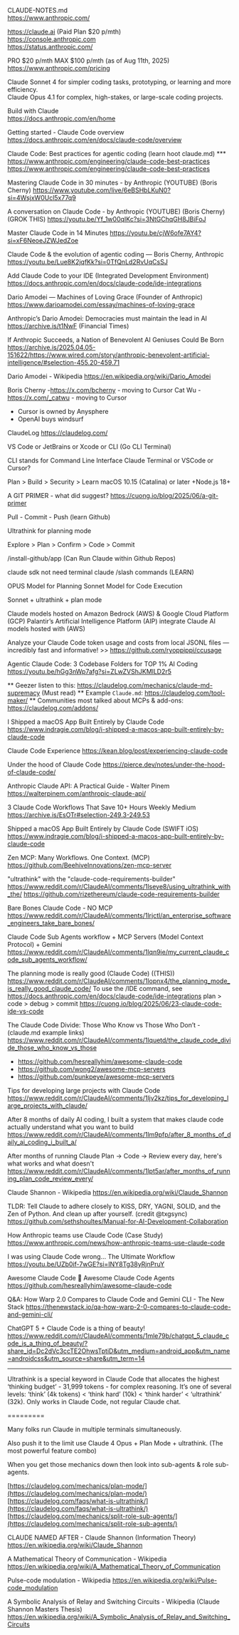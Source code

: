 
CLAUDE-NOTES.md<br>
https://www.anthropic.com/

https://claude.ai (Paid Plan $20 p/mth)<br>
https://console.anthropic.com<br>
https://status.anthropic.com/<br>

PRO $20 p/mth MAX $100 p/mth (as of Aug 11th, 2025)<br>
https://www.anthropic.com/pricing

Claude Sonnet 4 for simpler coding tasks, prototyping, or learning and more efficiency.<br>
Claude Opus 4.1 for complex, high-stakes, or large-scale coding projects.<br>

Build with Claude<br>
https://docs.anthropic.com/en/home<br>

Getting started - Claude Code overview<br>
https://docs.anthropic.com/en/docs/claude-code/overview<br>

Claude Code: Best practices for agentic coding (learn hoot claude.md) ***
https://www.anthropic.com/engineering/claude-code-best-practices
https://www.anthropic.com/engineering/claude-code-best-practices

Mastering Claude Code in 30 minutes - by Anthropic (YOUTUBE) (Boris Cherny)
https://www.youtube.com/live/6eBSHbLKuN0?si=4WsjxW0Ucl5x77q9

A conversation on Claude Code - by Anthropic (YOUTUBE) (Boris Cherny) (GROK THIS)
https://youtu.be/Yf_1w00qIKc?si=3NtGChqGH8JBiFoJ

Master Claude Code in 14 Minutes
https://youtu.be/cjW6ofe7AY4?si=xF6NeoeJZWJedZoe

Claude Code & the evolution of agentic coding — Boris Cherny, Anthropic
https://youtu.be/Lue8K2jqfKk?si=0TfQnLd2RvUqCsSJ

Add Claude Code to your IDE (Integrated Development Environment)
https://docs.anthropic.com/en/docs/claude-code/ide-integrations

Dario Amodei — Machines of Loving Grace (Founder of Anthropic)
https://www.darioamodei.com/essay/machines-of-loving-grace

Anthropic’s Dario Amodei: Democracies must maintain the lead in AI
https://archive.is/t1NwF (Financial Times)

If Anthropic Succeeds, a Nation of Benevolent AI Geniuses Could Be Born
https://archive.is/2025.04.05-151622/https://www.wired.com/story/anthropic-benevolent-artificial-intelligence/#selection-455.20-459.71

Dario Amodei - Wikipedia
https://en.wikipedia.org/wiki/Dario_Amodei

Boris Cherny -https://x.com/bcherny - moving to Cursor
Cat Wu - https://x.com/_catwu - moving to Cursor
- Cursor is owned by Anysphere
- OpenAI buys windsurf

ClaudeLog
https://claudelog.com/

VS Code or JetBrains or Xcode or CLI (Go CLI Terminal)

CLI stands for Command Line Interface
Claude Terminal or VSCode or Cursor?

Plan  > Build > Security > Learn
macOS 10.15 (Catalina) or later
+Node.js 18+

A GIT PRIMER - what did suggest?
https://cuong.io/blog/2025/06/a-git-primer

Pull - Commit - Push (learn Github)

Ultrathink for planning mode

Explore > Plan > Confirm > Code > Commit

/install-github/app (Can Run Claude within Github Repos)

claude sdk not need terminal
claude /slash commands (LEARN)


OPUS Model for Planning
Sonnet Model for Code Execution

Sonnet + ultrathink + plan mode


Claude models hosted on Amazon Bedrock (AWS) & Google Cloud Platform (GCP)
Palantir’s Artificial Intelligence Platform (AIP) integrate Claude AI models hosted with (AWS)

Analyze your Claude Code token usage and costs from local JSONL files — incredibly fast and informative! >> https://github.com/ryoppippi/ccusage

Agentic Claude Code: 3 Codebase Folders for TOP 1% AI Coding 
https://youtu.be/hGg3nWp7afg?si=ZLwZVShJKMlLD2r5


** Geezer listen to this: https://claudelog.com/mechanics/claude-md-supremacy (Must read)
** Example `Claude.md`: https://claudelog.com/tool-maker/
** Communities most talked about MCPs & add-ons: https://claudelog.com/addons/

I Shipped a macOS App Built Entirely by Claude Code
https://www.indragie.com/blog/i-shipped-a-macos-app-built-entirely-by-claude-code

Claude Code Experience
https://kean.blog/post/experiencing-claude-code

Under the hood of Claude Code
https://pierce.dev/notes/under-the-hood-of-claude-code/

Anthropic Claude API: A Practical Guide - Walter Pinem
https://walterpinem.com/anthropic-claude-api/

3 Claude Code Workflows That Save 10+ Hours Weekly Medium
https://archive.is/EsOTr#selection-249.3-249.53

Shipped a macOS App Built Entirely by Claude Code (SWIFT iOS)
https://www.indragie.com/blog/i-shipped-a-macos-app-built-entirely-by-claude-code

Zen MCP: Many Workflows. One Context. (MCP)
https://github.com/BeehiveInnovations/zen-mcp-server

"ultrathink" with the "claude-code-requirements-builder"
https://www.reddit.com/r/ClaudeAI/comments/1lseye8/using_ultrathink_with_the/
https://github.com/rizethereum/claude-code-requirements-builder

Bare Bones Claude Code - NO MCP
https://www.reddit.com/r/ClaudeAI/comments/1lrjctl/an_enterprise_software_engineers_take_bare_bones/

Claude Code Sub Agents workflow + MCP Servers (Model Context Protocol) + Gemini
https://www.reddit.com/r/ClaudeAI/comments/1lqn9ie/my_current_claude_code_sub_agents_workflow/

The planning mode is really good (Claude Code) ((THIS))
https://www.reddit.com/r/ClaudeAI/comments/1lopnx4/the_planning_mode_is_really_good_claude_code/
To use the /IDE command, see https://docs.anthropic.com/en/docs/claude-code/ide-integrations
plan > code > debug > commit 
https://cuong.io/blog/2025/06/23-claude-code-ide-vs-code

The Claude Code Divide: Those Who Know vs Those Who Don’t - (claude.md example links)
https://www.reddit.com/r/ClaudeAI/comments/1lquetd/the_claude_code_divide_those_who_know_vs_those
- https://github.com/hesreallyhim/awesome-claude-code
- https://github.com/wong2/awesome-mcp-servers
- https://github.com/punkpeye/awesome-mcp-servers 

Tips for developing large projects with Claude Code
https://www.reddit.com/r/ClaudeAI/comments/1ljv2kz/tips_for_developing_large_projects_with_claude/

After 8 months of daily AI coding, I built a system that makes claude code actually understand what you want to build 
https://www.reddit.com/r/ClaudeAI/comments/1lm9pfp/after_8_months_of_daily_ai_coding_i_built_a/

After months of running Claude Plan → Code → Review every day, here's what works and what doesn't 
https://www.reddit.com/r/ClaudeAI/comments/1lpt5ar/after_months_of_running_plan_code_review_every/

Claude Shannon - Wikipedia
https://en.wikipedia.org/wiki/Claude_Shannon

TLDR: Tell Claude to adhere closely to KISS, DRY, YAGNI, SOLID, and the Zen of Python. And clean up after yourself. (credit @txgsync) 
https://github.com/sethshoultes/Manual-for-AI-Development-Collaboration

How Anthropic teams use Claude Code (Case Study)
https://www.anthropic.com/news/how-anthropic-teams-use-claude-code

I was using Claude Code wrong... The Ultimate Workflow
https://youtu.be/UZb0if-7wGE?si=INY8Tg38yRjnPruY

Awesome Claude Code 🤝 Awesome Claude Code Agents
https://github.com/hesreallyhim/awesome-claude-code

Q&A: How Warp 2.0 Compares to Claude Code and Gemini CLI - The New Stack
https://thenewstack.io/qa-how-warp-2-0-compares-to-claude-code-and-gemini-cli/

ChatGPT 5 + Claude Code is a thing of beauty! 
https://www.reddit.com/r/ClaudeAI/comments/1mle79b/chatgpt_5_claude_code_is_a_thing_of_beauty/?share_id=Dc2dVc3ccTE2OhwsTptiD&utm_medium=android_app&utm_name=androidcss&utm_source=share&utm_term=14

*******
Ultrathink is a special keyword in Claude Code that allocates the highest ‘thinking budget’ - 31,999 tokens - for complex reasoning. It’s one of several levels: ‘think’ (4k tokens) < ‘think hard’ (10k) < ‘think harder’ < ‘ultrathink’ (32k). Only works in Claude Code, not regular Claude chat.

=========

Many folks run Claude in multiple terminals simultaneously.

Also push it to the limit use Claude 4 Opus \+ Plan Mode \+ ultrathink. (The most powerful feature combo)

When you get those mechanics down then look into sub-agents & role sub-agents.

[https://claudelog.com/mechanics/plan-mode/](https://claudelog.com/mechanics/plan-mode/)   
[https://claudelog.com/faqs/what-is-ultrathink/](https://claudelog.com/faqs/what-is-ultrathink/)   
[https://claudelog.com/mechanics/split-role-sub-agents/](https://claudelog.com/mechanics/split-role-sub-agents/)

CLAUDE NAMED AFTER - Claude Shannon (Information Theory)
https://en.wikipedia.org/wiki/Claude_Shannon

A Mathematical Theory of Communication - Wikipedia
https://en.wikipedia.org/wiki/A_Mathematical_Theory_of_Communication

Pulse-code modulation - Wikipedia
https://en.wikipedia.org/wiki/Pulse-code_modulation

A Symbolic Analysis of Relay and Switching Circuits - Wikipedia (Claude Shannon Masters Thesis)
https://en.wikipedia.org/wiki/A_Symbolic_Analysis_of_Relay_and_Switching_Circuits
